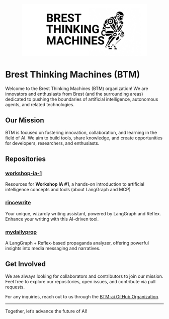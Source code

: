 <p align="center">
  <img src="../logo.png" alt="BTM Logo" width="400">
</p>

# Brest Thinking Machines (BTM)

Welcome to the Brest Thinking Machines (BTM) organization! We are innovators and enthusiasts from Brest (and the surrounding areas) dedicated to pushing the boundaries of artificial intelligence, autonomous agents, and related technologies.

## Our Mission
BTM is focused on fostering innovation, collaboration, and learning in the field of AI. We aim to build tools, share knowledge, and create opportunities for developers, researchers, and enthusiasts.

## Repositories

### [workshop-ia-1](https://github.com/BTM-ai/workshop-ia-1)
Resources for **Workshop IA #1**, a hands-on introduction to artificial intelligence concepts and tools (about LangGraph and MCP)

### [rincewrite](https://github.com/BTM-ai/rincewrite)
Your unique, wizardly writing assistant, powered by LangGraph and Reflex. Enhance your writing with this AI-driven tool.

### [mydailyprop](https://github.com/BTM-ai/mydailyprop)
A LangGraph + Reflex-based propaganda analyzer, offering powerful insights into media messaging and narratives.

## Get Involved
We are always looking for collaborators and contributors to join our mission. Feel free to explore our repositories, open issues, and contribute via pull requests.

For any inquiries, reach out to us through the [BTM-ai GitHub Organization](https://github.com/BTM-ai).

---

Together, let’s advance the future of AI!
